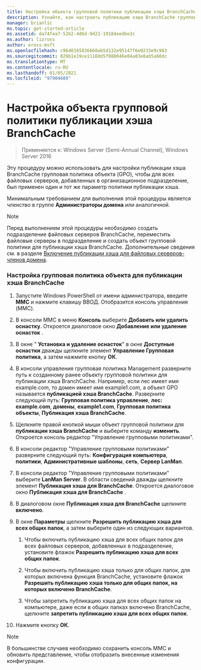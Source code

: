 ```yaml
---
title: Настройка объекта групповой политики публикации хэша BranchCache
description: Узнайте, как настроить публикацию хэша BranchCache групповая политика объекта (GPO), чтобы для всех файловых серверов, добавленных в организационное подразделение, был применен один и тот же параметр политики публикации хэша.
manager: brianlic
ms.topic: get-started-article
ms.assetid: da74fea7-52b2-4d6d-9d21-19184eedbe3c
ms.author: lizross
author: eross-msft
ms.openlocfilehash: c9648165836660ab5d132e95147f6e0233e9c983
ms.sourcegitcommit: 029b1e19ce11160d5f988046e04a83e8ab5a60dc
ms.translationtype: MT
ms.contentlocale: ru-RU
ms.lasthandoff: 01/05/2021
ms.locfileid: "97904689"
---
```

# <a name="configure-the-branchcache-hash-publication-group-policy-object"></a>Настройка объекта групповой политики публикации хэша BranchCache

>Применяется к: Windows Server (Semi-Annual Channel), Windows Server 2016

Эту процедуру можно использовать для настройки публикации хэша BranchCache групповая политика объекта (GPO), чтобы для всех файловых серверов, добавленных в организационное подразделение, был применен один и тот же параметр политики публикации хэша.

Минимальным требованием для выполнения этой процедуры является членство в группе **Администраторы домена** или аналогичной.

> [!NOTE]
> Перед выполнением этой процедуры необходимо создать подразделение файловых серверов BranchCache, переместить файловые серверы в подразделение и создать объект групповой политики для публикации хэша BranchCache. Дополнительные сведения см. в разделе [Включение публикации хэша для файловых серверов-членов домена](../../branchcache/deploy/Enable-Hash-Publication-for-Domain-Member-File-Servers.md).

### <a name="to-configure-the-branchcache-hash-publication-group-policy-object"></a>Настройка групповая политика объекта для публикации хэша BranchCache

1.  Запустите Windows PowerShell от имени администратора, введите **MMC** и нажмите клавишу ВВОД. Отобразится консоль управления (MMC).

2.  В консоли MMC в меню **Консоль** выберите **Добавить или удалить оснастку**. Откроется диалоговое окно **Добавление или удаление оснасток** .

3.  В окне " **Установка и удаление оснасток**" в окне **Доступные оснастки** дважды щелкните элемент **Управление Групповая политика**, а затем нажмите кнопку **ОК**.

4.  В консоли управления групповая политика Management разверните путь к созданному ранее объекту групповой политики для публикации хэша BranchCache. Например, если лес имеет имя example.com, то домен имеет имя example1.com, а объект GPO называется **публикацией хэша BranchCache**. Разверните следующий путь: **Групповая политика управление**, **лес: example.com**, **домены**, **example1.com**, **Групповая политика объекты**, **Публикация хэша BranchCache**.

5.  Щелкните правой кнопкой мыши объект групповой политики для **публикации хэша BranchCache** и выберите команду **изменить**. Откроется консоль редактор "Управление групповыми политиками".

6.  В консоли редактор "Управление групповыми политиками" разверните следующий путь: **Конфигурация компьютера**, **политики**, **Административные шаблоны**, **сеть**, **Сервер LanMan**.

7.  В консоли редактор "Управление групповыми политиками" выберите **LanMan Server**. В области сведений дважды щелкните элемент **Публикация хэша для BranchCache**. Откроется диалоговое окно **Публикация хэша для BranchCache** .

8.  В диалоговом окне **Публикация хэша для BranchCache** щелкните **включено**.

9. В окне **Параметры** щелкните **Разрешить публикацию хэша для всех общих папок**, а затем выберите один из следующих вариантов.

    1.  Чтобы включить публикацию хэша для всех общих папок для всех файловых серверов, добавленных в подразделение, установите флажок **Разрешить публикацию хэша для всех общих папок**.

    2.  Чтобы включить публикацию хэша только для общих папок, для которых включена функция BranchCache, установите флажок **Разрешить публикацию хэша только для общих папок, на которых включено BranchCache**.

    3.  Чтобы запретить публикацию хэша для всех общих папок на компьютере, даже если в общих папках включено BranchCache, щелкните **запретить публикацию хэша для всех общих папок**.

10. Нажмите кнопку **ОК**.

> [!NOTE]
> В большинстве случаев необходимо сохранить консоль MMC и обновить представление, чтобы отобразить внесенные изменения конфигурации.



